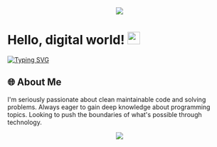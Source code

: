 <div align="center">
  <img src="https://capsule-render.vercel.app/api?type=waving&color=gradient&height=300&section=header&text=Darion%20Newton&fontSize=90&animation=fadeIn" />
</div>

# Hello, digital world! <img src="https://media.giphy.com/media/hvRJCLFzcasrR4ia7z/giphy.gif" width="28">

[![Typing SVG](https://readme-typing-svg.herokuapp.com?font=Fira+Code&pause=1000&color=0969DA&center=false&vCenter=false&repeat=false&width=435&lines=Software+Developer)](https://git.io/typing-svg)

## 🌐 About Me

 I'm seriously passionate about clean maintainable code and solving problems. Always eager to gain deep knowledge about programming topics. Looking to push the boundaries of what's possible through technology.


<div align="center">
  <img src="https://capsule-render.vercel.app/api?type=waving&color=gradient&height=100&section=footer" />
</div>
